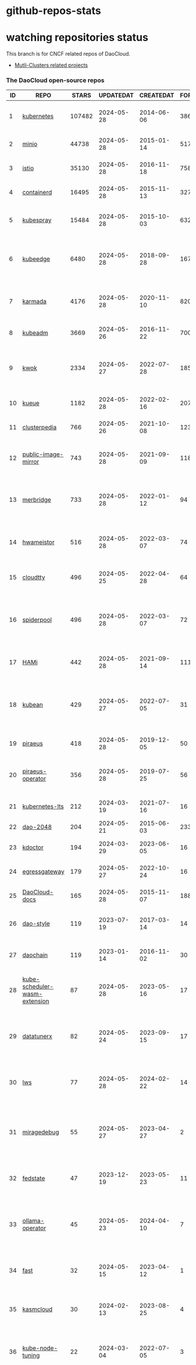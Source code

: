 # github-repos-stats

# watching repositories status

This branch is for CNCF related repos of DaoCloud.
- [Mutli-Clusters related projects](https://github.com/pacoxu/github-repos-stats/tree/multi-clusters)


<!--START_SECTION:github_repos-->
### The DaoCloud open-source repos
| ID |                                                      REPO                                                       | STARS  | UPDATEDAT  | CREATEDAT  | FORKSCOUNT |                                                                                                                     DESCRIPTIONS                                                                                                                     |
|----|-----------------------------------------------------------------------------------------------------------------|--------|------------|------------|------------|------------------------------------------------------------------------------------------------------------------------------------------------------------------------------------------------------------------------------------------------------|
|  1 | [kubernetes](https://github.com/kubernetes/kubernetes)                                                          | 107482 | 2024-05-28 | 2014-06-06 |      38612 | Production-Grade Container Scheduling and Management                                                                                                                                                                                                 |
|  2 | [minio](https://github.com/minio/minio)                                                                         |  44738 | 2024-05-28 | 2015-01-14 |       5176 | The Object Store for AI Data Infrastructure                                                                                                                                                                                                          |
|  3 | [istio](https://github.com/istio/istio)                                                                         |  35130 | 2024-05-28 | 2016-11-18 |       7586 | Connect, secure, control, and observe services.                                                                                                                                                                                                      |
|  4 | [containerd](https://github.com/containerd/containerd)                                                          |  16495 | 2024-05-28 | 2015-11-13 |       3274 | An open and reliable container runtime                                                                                                                                                                                                               |
|  5 | [kubespray](https://github.com/kubernetes-sigs/kubespray)                                                       |  15484 | 2024-05-28 | 2015-10-03 |       6323 | Deploy a Production Ready Kubernetes Cluster                                                                                                                                                                                                         |
|  6 | [kubeedge](https://github.com/kubeedge/kubeedge)                                                                |   6480 | 2024-05-28 | 2018-09-28 |       1670 | Kubernetes Native Edge Computing Framework (project under CNCF)                                                                                                                                                                                      |
|  7 | [karmada](https://github.com/karmada-io/karmada)                                                                |   4176 | 2024-05-28 | 2020-11-10 |        820 | Open, Multi-Cloud, Multi-Cluster Kubernetes Orchestration                                                                                                                                                                                            |
|  8 | [kubeadm](https://github.com/kubernetes/kubeadm)                                                                |   3669 | 2024-05-26 | 2016-11-22 |        700 | Aggregator for issues filed against kubeadm                                                                                                                                                                                                          |
|  9 | [kwok](https://github.com/kubernetes-sigs/kwok)                                                                 |   2334 | 2024-05-27 | 2022-07-28 |        185 | Kubernetes WithOut Kubelet -  Simulates thousands of Nodes and Clusters.                                                                                                                                                                             |
| 10 | [kueue](https://github.com/kubernetes-sigs/kueue)                                                               |   1182 | 2024-05-28 | 2022-02-16 |        207 | Kubernetes-native Job Queueing                                                                                                                                                                                                                       |
| 11 | [clusterpedia](https://github.com/clusterpedia-io/clusterpedia)                                                 |    766 | 2024-05-26 | 2021-10-08 |        123 | The Encyclopedia of Kubernetes clusters                                                                                                                                                                                                              |
| 12 | [public-image-mirror](https://github.com/DaoCloud/public-image-mirror)                                          |    743 | 2024-05-28 | 2021-09-09 |        118 | 很多镜像都在国外。比如 gcr 。国内下载很慢，需要加速。                                                                                                                                                                                                |
| 13 | [merbridge](https://github.com/merbridge/merbridge)                                                             |    733 | 2024-05-28 | 2022-01-12 |         94 | Use eBPF to speed up your Service Mesh like crossing an Einstein-Rosen Bridge.                                                                                                                                                                       |
| 14 | [hwameistor](https://github.com/hwameistor/hwameistor)                                                          |    516 | 2024-05-28 | 2022-03-07 |         74 | Hwameistor is an HA local storage system for cloud-native stateful workloads.                                                                                                                                                                        |
| 15 | [cloudtty](https://github.com/cloudtty/cloudtty)                                                                |    496 | 2024-05-25 | 2022-04-28 |         64 | A Friendly Kubernetes CloudShell (Web Terminal) !                                                                                                                                                                                                    |
| 16 | [spiderpool](https://github.com/spidernet-io/spiderpool)                                                        |    496 | 2024-05-28 | 2022-03-07 |         72 | Underlay and RDMA network solution of the Kubernetes, for bare metal, VM and any public cloud                                                                                                                                                        |
| 17 | [HAMi](https://github.com/Project-HAMi/HAMi)                                                                    |    442 | 2024-05-28 | 2021-09-14 |        111 | Heterogeneous AI Computing Virtualization Middleware                                                                                                                                                                                                 |
| 18 | [kubean](https://github.com/kubean-io/kubean)                                                                   |    429 | 2024-05-27 | 2022-07-05 |         31 |  :seedling: Product ready cluster lifecycle management toolchains based on kubespray and other cluster LCM engine.                                                                                                                                   |
| 19 | [piraeus](https://github.com/piraeusdatastore/piraeus)                                                          |    418 | 2024-05-28 | 2019-12-05 |         50 | High Available Datastore for Kubernetes                                                                                                                                                                                                              |
| 20 | [piraeus-operator](https://github.com/piraeusdatastore/piraeus-operator)                                        |    356 | 2024-05-28 | 2019-07-25 |         56 | The Piraeus Operator manages LINSTOR clusters in Kubernetes.                                                                                                                                                                                         |
| 21 | [kubernetes-lts](https://github.com/klts-io/kubernetes-lts)                                                     |    212 | 2024-03-19 | 2021-07-16 |         16 | Kubernetes LTS(long term support)                                                                                                                                                                                                                    |
| 22 | [dao-2048](https://github.com/DaoCloud/dao-2048)                                                                |    204 | 2024-05-21 | 2015-06-03 |       2330 | 2048 is a number puzzle game.                                                                                                                                                                                                                        |
| 23 | [kdoctor](https://github.com/kdoctor-io/kdoctor)                                                                |    194 | 2024-03-29 | 2023-06-05 |         16 | data plane testing utility of cloud native                                                                                                                                                                                                           |
| 24 | [egressgateway](https://github.com/spidernet-io/egressgateway)                                                  |    179 | 2024-05-27 | 2022-10-24 |         16 | Network egress policy for Kubernetes                                                                                                                                                                                                                 |
| 25 | [DaoCloud-docs](https://github.com/DaoCloud/DaoCloud-docs)                                                      |    165 | 2024-05-28 | 2015-11-07 |        188 | DaoCloud Enterprise 5.0 Documentation                                                                                                                                                                                                                |
| 26 | [dao-style](https://github.com/DaoCloud/dao-style)                                                              |    119 | 2023-07-19 | 2017-03-14 |         14 | 🎉 A high quality component library built on Vue.js 2.0                                                                                                                                                                                              |
| 27 | [daochain](https://github.com/DaoCloud/daochain)                                                                |    119 | 2023-01-14 | 2016-11-02 |         30 | Docker image verification system based on Ethereum                                                                                                                                                                                                   |
| 28 | [kube-scheduler-wasm-extension](https://github.com/kubernetes-sigs/kube-scheduler-wasm-extension)               |     87 | 2024-05-28 | 2023-05-16 |         17 | All the things to make the scheduler extendable with wasm.                                                                                                                                                                                           |
| 29 | [datatunerx](https://github.com/DataTunerX/datatunerx)                                                          |     82 | 2024-05-24 | 2023-09-15 |         17 | Large language model fine-tuning capabilities based on cloud native and distributed computing.                                                                                                                                                       |
| 30 | [lws](https://github.com/kubernetes-sigs/lws)                                                                   |     77 | 2024-05-28 | 2024-02-22 |         14 | LeaderWorkerSet: An API for deploying a group of pods as a unit of replication                                                                                                                                                                       |
| 31 | [miragedebug](https://github.com/miragedebug/miragedebug)                                                       |     55 | 2024-05-27 | 2023-04-27 |          2 | MirageDebug: Local remote debugging for Kubernetes apps, enabling fully authentic environment debugging.                                                                                                                                             |
| 32 | [fedstate](https://github.com/fedstate/fedstate)                                                                |     47 | 2023-12-19 | 2023-05-23 |         11 | Federated middleware based on Karmada                                                                                                                                                                                                                |
| 33 | [ollama-operator](https://github.com/nekomeowww/ollama-operator)                                                |     45 | 2024-05-23 | 2024-04-10 |          7 | Yet another operator for running large language models on Kubernetes with ease. Powered by Ollama! 🐫                                                                                                                                                |
| 34 | [fast](https://github.com/Fish-pro/fast)                                                                        |     32 | 2024-05-15 | 2023-04-12 |          1 | Fast is a Kubernetes CNI based on eBPF implementation                                                                                                                                                                                                |
| 35 | [kasmcloud](https://github.com/wasmCloud/kasmcloud)                                                             |     30 | 2024-02-13 | 2023-08-25 |          4 | Running and managing Wasm(actors) and capability providers in Kubernetes                                                                                                                                                                             |
| 36 | [kube-node-tuning](https://github.com/kubean-io/kube-node-tuning)                                               |     22 | 2024-03-04 | 2022-07-05 |          3 | Manage kubernetes node-level kernel tuning ( using sysctl ).                                                                                                                                                                                         |
| 37 | [ckube](https://github.com/DaoCloud/ckube)                                                                      |     18 | 2024-01-24 | 2022-03-17 |          7 | Kubernetes APIServer 高性能代理组件，代理 APIServer 的 List 请求，其它类型的请求会直接反向代理到原生 APIServer。 CKube 还额外支持了分页、搜索和索引等功能。 并且，CKube 100% 兼容原生 kubectl 和 kube client sdk，只需要简单的配置即可实现全局替换。 |
| 38 | [rollouts-plugin-trafficrouter-contour](https://github.com/argoproj-labs/rollouts-plugin-trafficrouter-contour) |     14 | 2024-05-13 | 2023-03-15 |          8 | The Argo Rollouts plugin implementing the Contour HTTPProxy traffic control in progressive delivery scenarios.                                                                                                                                       |
| 39 | [spiderdoctor](https://github.com/spidernet-io/spiderdoctor)                                                    |     12 | 2024-03-29 | 2022-11-11 |          3 | spiderdoctor                                                                                                                                                                                                                                         |
| 40 | [ropee](https://github.com/DaoCloud/ropee)                                                                      |      8 | 2022-03-27 | 2019-07-08 |          0 | A scalable prometheus remote storage adapter for splunk.                                                                                                                                                                                             |
| 41 | [llmlite](https://github.com/InftyAI/llmlite)                                                                   |      6 | 2024-05-23 | 2023-09-05 |          2 | 🌵 A library helps to communicate with all kinds of LLMs consistently.                                                                                                                                                                               |
| 42 | [meta-server](https://github.com/DataTunerX/meta-server)                                                        |      5 | 2024-05-16 | 2023-09-15 |          4 | meta-server                                                                                                                                                                                                                                          |
| 43 | [drbd-adapter](https://github.com/hwameistor/drbd-adapter)                                                      |      4 | 2024-04-26 | 2022-08-29 |          6 | A DRBD kernel loader that auto-adapts OS distros                                                                                                                                                                                                     |
| 44 | [kube-activator](https://github.com/wzshiming/kube-activator)                                                   |      4 | 2023-10-20 | 2023-09-24 |          2 | kube-activator                                                                                                                                                                                                                                       |
| 45 | [jitdi](https://github.com/wzshiming/jitdi)                                                                     |      3 | 2024-04-24 | 2024-04-11 |          1 | Just in Time Distribution Image                                                                                                                                                                                                                      |



#### Skipped repos
<!--END_SECTION:github_repos-->

# Build

docker build . -t github-repo-stats:v0.1.0

following https://github.com/yihong0618/github-readme-stats style.
